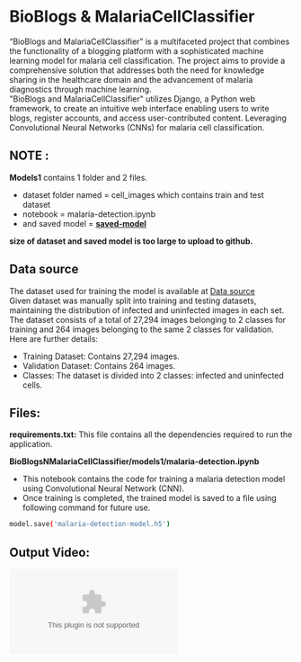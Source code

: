 # BioBlogs & MalariaCellClassifier
“BioBlogs and MalariaCellClassifier” is a multifaceted project that combines the 
functionality of a blogging platform with a sophisticated machine learning model for 
malaria cell classification. The project aims to provide a comprehensive solution that 
addresses both the need for knowledge sharing in the healthcare domain and the 
advancement of malaria diagnostics through machine learning.
<br>
"BioBlogs and MalariaCellClassifier" utilizes Django, a Python web framework, to 
create an intuitive web interface enabling users to write blogs, register accounts, and access 
user-contributed content. Leveraging Convolutional Neural Networks (CNNs) for malaria 
cell classification.

## NOTE : 
**Models1** contains 1  folder and 2 files.
- dataset folder named = cell_images  which contains train and test dataset
- notebook = malaria-detection.ipynb
- and saved model = **[saved-model](https://drive.google.com/drive/folders/1kwmNOUoUBB0vIaKqpVkqwDYMofQhsvCd?usp=sharing)**
  
**size of dataset and saved model is too large to upload to github.**

## Data source 
The dataset used for training the model is available at [Data source](https://www.kaggle.com/iarunava/cell-images-for-detecting-malaria)
<br>
Given dataset was manually split into training and testing datasets, maintaining the 
distribution of infected and uninfected images in each set. The dataset consists of a total 
of 27,294 images belonging to 2 classes for training and 264 images belonging to the 
same 2 classes for validation. Here are further details:
- Training Dataset: Contains 27,294 images. 
- Validation Dataset: Contains 264 images. 
- Classes: The dataset is divided into 2 classes: infected and uninfected cells.

## Files:
**requirements.txt:**
This file contains all the dependencies required to run the application.

**BioBlogsNMalariaCellClassifier/models1/malaria-detection.ipynb**
- This notebook contains the code for training a malaria detection model using Convolutional Neural Network (CNN).<br>
- Once training is completed, the trained model is saved to a file using following command for future use.<br>
```bash
model.save('malaria-detection-model.h5')
```

## Output Video:
![Output](https://github.com/h-ema-r/Django-projects/blob/main/BioBlogs%20and%20MalariaCellClassifier-django.zip)

